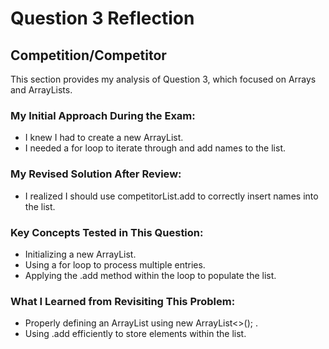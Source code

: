 # Question 3 Reflection  

## Competition/Competitor  

This section provides my analysis of Question 3, which focused on Arrays and ArrayLists.  

### My Initial Approach During the Exam: 

- I knew I had to create a new ArrayList.  
- I needed a for loop to iterate through and add names to the list.  

### My Revised Solution After Review:

- I realized I should use competitorList.add to correctly insert names into the list.  

### Key Concepts Tested in This Question:

- Initializing a new ArrayList.  
- Using a for loop to process multiple entries.  
- Applying the .add method within the loop to populate the list.  

### What I Learned from Revisiting This Problem:

- Properly defining an ArrayList using new ArrayList<>(); .  
- Using .add efficiently to store elements within the list.  


